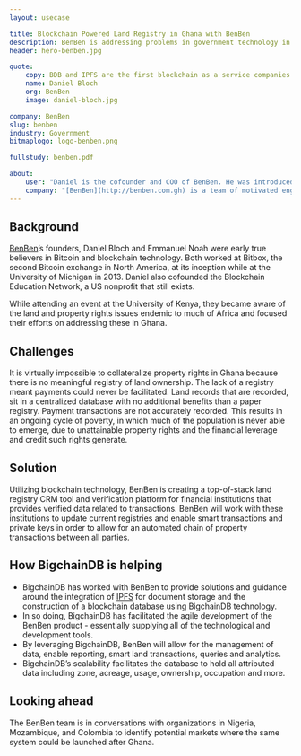 ```yaml
---
layout: usecase

title: Blockchain Powered Land Registry in Ghana with BenBen
description: BenBen is addressing problems in government technology in Ghana, with a focus on land and property ownership rights, management and issues.
header: hero-benben.jpg

quote:
    copy: BDB and IPFS are the first blockchain as a service companies. Before you only had the option of using a product and now there’s a service aspect to facilitate all this.
    name: Daniel Bloch
    org: BenBen
    image: daniel-bloch.jpg

company: BenBen
slug: benben
industry: Government
bitmaplogo: logo-benben.png

fullstudy: benben.pdf

about:
    user: "Daniel is the cofounder and COO of BenBen. He was introduced to the blockchain in 2011 while working at Bitbox, one of North America’s first Bitcoin exchanges. From there Daniel cofounded the College Cryptocurrency Network (now the [Blockchain Education Network](https://blockchainedu.org)) to fill the educational gap on Blockchain at University campuses. He is based in Accra leading product development, partnerships and client integration at BenBen."
    company: "[BenBen](http://benben.com.gh) is a team of motivated engineers and innovators dedicated to improving government technology in Ghana, BenBen is a digital land database that leverages blockchain technology to provide fast easy access to trusted land content. Focusing on land and property management, BenBen aims to create a reliable land information and transactions system by coupling the latest in geomatic services with blockchain technology."
---
```


## Background

[BenBen](http://benben.com.gh)’s founders, Daniel Bloch and Emmanuel Noah were early true believers in Bitcoin and blockchain technology. Both worked at Bitbox, the second Bitcoin exchange in North America, at its inception while at the University of Michigan in 2013. Daniel also cofounded the Blockchain Education Network, a US nonprofit that still exists.

While attending an event at the University of Kenya, they became aware of the land and property rights issues endemic to much of Africa and focused their efforts on addressing these in Ghana.

## Challenges

It is virtually impossible to collateralize property rights in Ghana because there is no meaningful registry of land ownership. The lack of a registry meant payments could never be facilitated. Land records that are recorded, sit in a centralized database with no additional benefits than a paper registry. Payment transactions are not accurately recorded. This results in an ongoing cycle of poverty, in which much of the population is never able to emerge, due to unattainable property rights and the  financial leverage and credit such rights generate.

## Solution

Utilizing blockchain technology, BenBen is creating a top-of-stack land registry CRM tool and verification platform for  financial institutions that provides verified data related to transactions. BenBen will work with these institutions to update current registries and enable smart transactions and private keys in order to allow for an automated chain of property transactions between all parties.

## How BigchainDB is helping

- BigchainDB has worked with BenBen to provide solutions and guidance around the integration of [IPFS](https://ipfs.io) for document storage and the construction of a blockchain database using BigchainDB technology.
- In so doing, BigchainDB has facilitated the agile development of the BenBen product - essentially supplying all of the technological and development tools.
- By leveraging BigchainDB, BenBen will allow for the management of data, enable reporting, smart land transactions, queries and analytics.
- BigchainDB’s scalability facilitates the database to hold all attributed data including zone, acreage, usage, ownership, occupation and more.

## Looking ahead

The BenBen team is in conversations with organizations in Nigeria, Mozambique, and Colombia to identify potential markets where the same system could be launched after Ghana.
